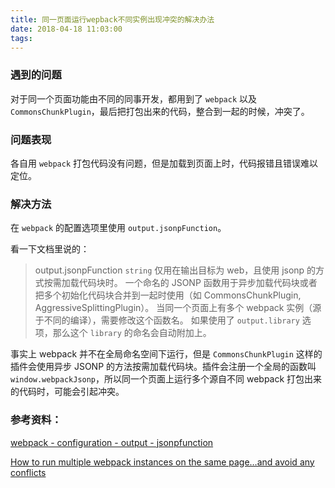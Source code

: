 ```yaml
---
title: 同一页面运行wepback不同实例出现冲突的解决办法
date: 2018-04-18 11:03:00
tags:
---
```

### 遇到的问题

对于同一个页面功能由不同的同事开发，都用到了 `webpack` 以及 `CommonsChunkPlugin`，最后把打包出来的代码，整合到一起的时候，冲突了。

### 问题表现

各自用 `webpack` 打包代码没有问题，但是加载到页面上时，代码报错且错误难以定位。

### 解决方法

在 `webpack` 的配置选项里使用 `output.jsonpFunction`。

看一下文档里说的：

> output.jsonpFunction
`string`
仅用在输出目标为 web，且使用 jsonp 的方式按需加载代码块时。
一个命名的 JSONP 函数用于异步加载代码块或者把多个初始化代码块合并到一起时使用（如 CommonsChunkPlugin, AggressiveSplittingPlugin）。
当同一个页面上有多个 webpack 实例（源于不同的编译），需要修改这个函数名。
如果使用了 `output.library` 选项，那么这个 `library` 的命名会自动附加上。

事实上 webpack 并不在全局命名空间下运行，但是 `CommonsChunkPlugin` 这样的插件会使用异步 JSONP 的方法按需加载代码块。插件会注册一个全局的函数叫 `window.webpackJsonp`，所以同一个页面上运行多个源自不同 webpack 打包出来的代码时，可能会引起冲突。

### 参考资料：

[webpack - configuration - output - jsonpfunction](https://webpack.js.org/configuration/output/#output-jsonpfunction)

[How to run multiple webpack instances on the same page…and avoid any conflicts](https://medium.com/@cliffers/how-to-run-multiple-webpack-instances-on-the-same-page-and-avoid-any-conflicts-4e2fe0f016d1)